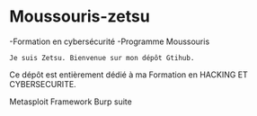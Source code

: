 # Moussouris-zetsu
-Formation en cybersécurité
-Programme Moussouris

    Je suis Zetsu. Bienvenue sur mon dépôt Gtihub. 
Ce dépôt est entièrement dédié à ma Formation en HACKING ET CYBERSECURITE.

Metasploit Framework
Burp suite
 
